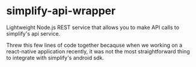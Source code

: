 # simplify-api-wrapper

Lightweight Node.js REST service that allows you to make API calls to simplify's api service. 

Threw this few lines of code together becaquse when we working on a react-native application recently, it was not the most straightforward thing to integrate with simplify's android sdk. 

